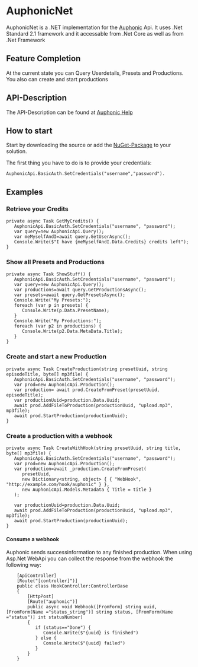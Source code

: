 # AuphonicNet
AuphonicNet is a .NET implementation for the [Auphonic](auphonic.com) Api. It uses .Net Standard 2.1 framework and it accessable from .Net Core as well as from .Net Framework

## Feature Completion
At the current state you can Query Userdetails, Presets and Productions. You also can create and start productions

## API-Description
The API-Description can be found at [Auphonic Help](https://auphonic.com/help/api/index.html)

## How to start
Start by downloading the source or add the [NuGet-Package](https://www.nuget.org/packages/AuphonicApiNet/1.0.0) to your solution.

The first thing you have to do is to provide your credentials:
```
AuphonicApi.BasicAuth.SetCredentials("username","password").
```

## Examples

### Retrieve your Credits
```
private async Task GetMyCredits() {
   AuphonicApi.BasicAuth.SetCredentials("username", "password");
   var query=new AuphonicApi.Query();
   var meMyselfAndI=await query.GetUserAsync();
   Console.Write($"I have {meMyselfAndI.Data.Credits} credits left");
}
```

### Show all Presets and Productions
```
private async Task ShowStuff() {
   AuphonicApi.BasicAuth.SetCredentials("username", "password");
   var query=new AuphonicApi.Query();
   var productions=await query.GetProductionsAsync();
   var presets=await query.GetPresetsAsync();
   Console.Write("My Presets:");
   foreach (var p in presets) {
      Console.Write(p.Data.PresetName);
   }
   Console.Write("My Productions:");
   foreach (var p2 in productions) {
      Console.Write(p2.Data.MetaData.Title);
   }
}
```


### Create and start a new Production 
```
private async Task CreateProduction(string presetUuid, string episodeTitle, byte[] mp3file) {
   AuphonicApi.BasicAuth.SetCredentials("username", "password");
   var prod=new AuphonicApi.Production();
   var production= await prod.CreateFromPreset(presetUuid, episodeTitle);
   var productionUuid=production.Data.Uuid;
   await prod.AddFileToProduction(productionUuid, "upload.mp3", mp3file);
   await prod.StartProduction(productionUuid);
}
```

### Create a production with a webhook
```
private async Task CreateWithHook(string presetUuid, string title, byte[] mp3file) {
   AuphonicApi.BasicAuth.SetCredentials("username", "password");
   var prod=new AuphonicApi.Production();
   var production=await _production.CreateFromPreset(
      presetUuid, 
      new Dictionary<string, object> { { "WebHook", "http://example.com/hook/auphonic" } }, 
      new AuphonicApi.Models.Metadata { Title = title }
   );
    
   var productionUuid=production.Data.Uuid;
   await prod.AddFileToProduction(productionUuid, "upload.mp3", mp3file);
   await prod.StartProduction(productionUuid);
}
```

#### Consume a webhook
Auphonic sends successinformation to any finished production. When using Asp.Net WebApi you can collect the response from the webhook the following way:

```
    [ApiController]
    [Route("[controller]")]
    public class HookController:ControllerBase
    {
        [HttpPost] 
        [Route("auphonic")]
        public async void Webhook([FromForm] string uuid, [FromForm(Name ="status_string")] string status, [FromForm(Name ="status")] int statusNumber)
        {
           if (status=="Done") {
              Console.Write($"{uuid} is finished")
           } else {
              Console.Write($"{uuid} failed")
           }
        }
    }

```


